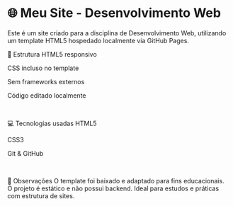 <h1> 🌐 Meu Site - Desenvolvimento Web </h1>
Este é um site criado para a disciplina de Desenvolvimento Web, utilizando um template HTML5 hospedado localmente via GitHub Pages.


<br>

📁 Estrutura
HTML5 responsivo

CSS incluso no template

Sem frameworks externos

Código editado localmente

<br>

💻 Tecnologias usadas
HTML5

CSS3

Git & GitHub

<br>

📌 Observações
O template foi baixado e adaptado para fins educacionais.
O projeto é estático e não possui backend.
Ideal para estudos e práticas com estrutura de sites.

